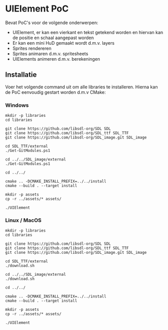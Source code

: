 # UIElement PoC

Bevat PoC's voor de volgende onderwerpen:
- UIElement, er kan een vierkant en tekst getekend worden en hiervan kan de positie en schaal aangepast worden
- Er kan een mini HuD gemaakt wordt d.m.v. layers
- Sprites rendereren
- Sprites animaren d.m.v. spritesheets
- UIElements animeren d.m.v. berekeningen

## Installatie
Voer het volgende command uit om alle libraries te installeren. Hierna kan de PoC eenvoudig gestart worden d.m.v CMake:

### Windows
```shell
mkdir -p libraries
cd libraries

git clone https://github.com/libsdl-org/SDL SDL
git clone https://github.com/libsdl-org/SDL_ttf SDL_TTF
git clone https://github.com/libsdl-org/SDL_image.git SDL_image

cd SDL_TTF/external
./Get-GitModules.ps1

cd ../../SDL_image/external 
./Get-GitModules.ps1

cd ../../

cmake .. -DCMAKE_INSTALL_PREFIX=../../install
cmake --build . --target install

mkdir -p assets
cp -r ../assets/* assets/

./UIElement
```

### Linux / MacOS

```shell
mkdir -p libraries
cd libraries

git clone https://github.com/libsdl-org/SDL SDL
git clone https://github.com/libsdl-org/SDL_ttf SDL_TTF
git clone https://github.com/libsdl-org/SDL_image.git SDL_image

cd SDL_TTF/external
./download.sh

cd ../../SDL_image/external
./download.sh

cd ../../

cmake .. -DCMAKE_INSTALL_PREFIX=../../install
cmake --build . --target install

mkdir -p assets
cp -r ../assets/* assets/

./UIElement
```